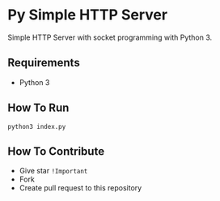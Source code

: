 Py Simple HTTP Server
=====================

Simple HTTP Server with socket programming with Python 3.

## Requirements
 - Python 3

## How To Run
```
python3 index.py
```

## How To Contribute
 - Give star `!Important`
 - Fork
 - Create pull request to this repository
